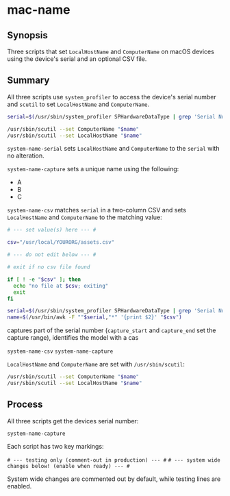 # mac-name

## Synopsis

Three scripts that set `LocalHostName` and `ComputerName` on macOS devices using the
device's serial and an optional CSV file.

## Summary

All three scripts use `system_profiler` to access the device's serial number and
`scutil` to set `LocalHostName` and `ComputerName`.

```bash
serial=$(/usr/sbin/system_profiler SPHardwareDataType | grep 'Serial Number (system)' | /usr/bin/awk '{print $NF}')
```

```bash
/usr/sbin/scutil --set ComputerName "$name"
/usr/sbin/scutil --set LocalHostName "$name"
```

`system-name-serial` sets `LocalHostName` and `ComputerName` to the `serial` with no
alteration.

`system-name-capture` sets a unique name using the following:
* A
* B
* C

`system-name-csv` matches `serial` in a two-column CSV and sets `LocalHostName` and
`ComputerName` to the matching value:

```bash
# --- set value(s) here --- #

csv="/usr/local/YOURORG/assets.csv"

# --- do not edit below --- #

# exit if no csv file found

if [ ! -e "$csv" ]; then
  echo "no file at $csv; exiting"
  exit
fi

serial=$(/usr/sbin/system_profiler SPHardwareDataType | grep 'Serial Number (system)' | /usr/bin/awk '{print $NF}')
name=$(/usr/bin/awk -F ""$serial,"*" '{print $2}' "$csv")
```




captures part of the serial number (`capture_start` and `capture_end` set the capture range), identifies the model with a cas


`system-name-csv`
`system-name-capture`

`LocalHostName` and `ComputerName` are set with `/usr/sbin/scutil`:

```bash
/usr/sbin/scutil --set ComputerName "$name"
/usr/sbin/scutil --set LocalHostName "$name"
```




## Process

All three scripts get the devices serial number:

`system-name-capture`

Each script has two key markings:

`# --- testing only (comment-out in production) --- #`
`# --- system wide changes below! (enable when ready) --- #`

System wide changes are commented out by default, while testing lines are enabled.
